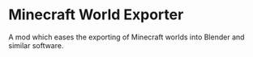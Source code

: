 # Minecraft World Exporter
A mod which eases the exporting of Minecraft worlds into Blender and similar software.
